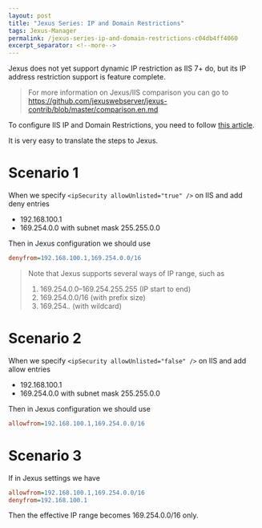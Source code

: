 ```yaml
---
layout: post
title: "Jexus Series: IP and Domain Restrictions"
tags: Jexus-Manager
permalink: /jexus-series-ip-and-domain-restrictions-c04db4ff4060
excerpt_separator: <!--more-->
---
```

Jexus does not yet support dynamic IP restriction as IIS 7+ do, but its IP address restriction support is feature complete.

> For more information on Jexus/IIS comparison you can go to https://github.com/jexuswebserver/jexus-contrib/blob/master/comparison.en.md

To configure IIS IP and Domain Restrictions, you need to follow [this article](http://www.iis.net/configreference/system.webserver/security/ipsecurity).
<!--more-->

It is very easy to translate the steps to Jexus.

# Scenario 1

When we specify `<ipSecurity allowUnlisted="true" />` on IIS and add deny entries

* 192.168.100.1
* 169.254.0.0 with subnet mask 255.255.0.0

Then in Jexus configuration we should use

``` ini
denyfrom=192.168.100.1,169.254.0.0/16
```

> Note that Jexus supports several ways of IP range, such as
>
> 1. 169.254.0.0–169.254.255.255 (IP start to end)
> 1. 169.254.0.0/16 (with prefix size)
> 1. 169.254.*.* (with wildcard)

# Scenario 2

When we specify `<ipSecurity allowUnlisted="false" />` on IIS and add allow entries

* 192.168.100.1
* 169.254.0.0 with subnet mask 255.255.0.0

Then in Jexus configuration we should use

``` ini
allowfrom=192.168.100.1,169.254.0.0/16
```

# Scenario 3

If in Jexus settings we have

``` ini
allowfrom=192.168.100.1,169.254.0.0/16
denyfrom=192.168.100.1
```

Then the effective IP range becomes 169.254.0.0/16 only.